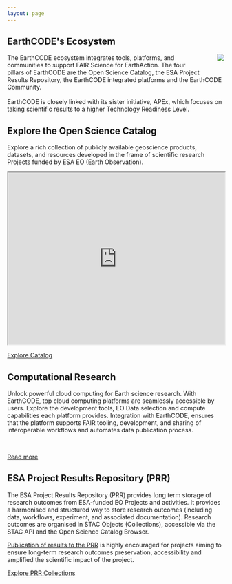 ```yaml
---
layout: page
---
```


<section class="blue hero">

# EarthCODE's Ecosystem

<p><img src="/img/EarthCODE_Ecosystem.png" style="float: right; margin: 0 0 2rem 2rem"/>The EarthCODE ecosystem integrates tools, platforms, and communities to support FAIR Science for EarthAction. The four pillars of EarthCODE are the Open Science Catalog, the ESA Project Results Repository, the EarthCODE integrated platforms and the EarthCODE Community.
<br />
<br />
EarthCODE is closely linked with its sister initiative, APEx, which focuses on taking scientific results to a higher Technology Readiness Level.
</p>
</section>
<section class="dark-grey">

## Explore the Open Science Catalog

Explore a rich collection of publicly available geoscience products, datasets, and resources developed in the frame of scientific research Projects funded by ESA EO (Earth Observation).

<p><iframe src="https://opensciencedata.esa.int/stac-browser/#/" style="width: 100%; height: 400px"></iframe></p>

<a class="VPButton cta" href="https://opensciencedata.esa.int" target="_blank">Explore Catalog</a>

</section>
<section class="white">

## Computational Research
Unlock powerful cloud computing for Earth science research. With EarthCODE, top cloud computing platforms are seamlessly accessible by users. Explore the development tools, EO Data selection and compute capabilities each platform provides. Integration with EarthCODE, ensures that the platform supports FAIR tooling, development, and sharing of interoperable workflows and automates data publication process.

<esa-cards>
  <esa-card
    icon="<img src='https://hub-brands.eox.at/eurodatacube/EDC_logo_blue.svg' height='40' style='max-width: 100%; object-fit: contain' />"
    tag="Platform"
    title="Euro Data Cube"
    description="One-stop-shop for browsing, analysis and processing of EO data, from source up to the final product. A combination of several services: harness the power of the data cube, access and analyse all the most important Earth Observation data in one application <br /><br /><img src='/img/jupyterlab.svg' height='40' style='max-width: 100%; object-fit: contain' />"
    link="https://eurodatacube.hub.eox.at"
    action="Access"
  ></esa-card>
  <esa-card
    icon="<img src='https://cockpit.hub.eox.at//storage/uploads/2022/04/25/626656b44601dpolartep.png' height='40' style='max-width: 100%; object-fit: contain' />"
    tag="Platform"
    title="Polar TEP"
    description="The Polar Thematic Exploitation Platform (Polar TEP) provides a complete working environment where users can access algorithms and data remotely, obtain computing resources and tools that they might not otherwise have, and avoid the need to download and manage large volumes of data. <br /><br /><img src='/img/jupyterlab.svg' height='40' style='max-width: 100%; object-fit: contain' />"
    link="https://polartep.hub.eox.at"
    action="Access"
  ></esa-card>
  <esa-card
    icon="<img src='https://hub-brands.eox.at/earthsystemdatalab/cube_text_logo_v3.png' height='40' style='max-width: 100%; object-fit: contain' />"
    tag="Platform"
    title="DeepESDL"
    description="Virtual laboratory providing data, tools, and computational resources to efficiently implement comprehensive processing workflows for Earth System data. <br /><br /><img src='/img/jupyterlab.svg' height='40' style='max-width: 100%; object-fit: contain' />"
    link="https://deep.earthsystemdatalab.net/"
    action="Access"
  ></esa-card>
  <esa-card
    icon="<img src='https://yt3.googleusercontent.com/PCLRPUD26yLJ36YDuxzAQoI6qcquvOaJGbvEashY30eQzFp6rBRWALJFKIq3hwCJFn8shzDrBg=s160-c-k-c0x00ffffff-no-rj' height='40' style='max-width: 100%; object-fit: contain' />"
    tag="Platform"
    title="CDSE OpenEO"
    description="Standardised interfaces for easy access and processing of Earth observation data. With its versatile tools, you can effortlessly create new workflows or integrate them into existing ones. Discover how to unleash the full potential of Earth observation data with minimal code and maximum efficiency. <br /><br /><img src='https://openeo.org/images/openeo_navbar_logo.png' height='40' style='max-width: 100%; object-fit: contain' />"
    link="https://dataspace.copernicus.eu/analyse/openeo"
    action="Access"
  ></esa-card>
  <esa-card
    tag="Sponsorship"
    title="Network of Resources"
    description="To cover the costs specific to each EarthCODE integrated platform, you can apply for Network of Resources (NoR) sponsorship. To learn more about eligibility criteria and requirements associated with NoR Sponsorship, please visit the NoR Sponsorship page."
    link="https://nor-discover.org/"
    action="Request"
  ></esa-card>
</esa-cards>

<br />

<a class="VPButton cta primary" href="/computational-research">Read more</a>
</section>
<section class="dark-grey">

## ESA Project Results Repository (PRR)

The ESA Project Results Repository (PRR) provides long term storage of research outcomes from ESA-funded EO Projects and activities. It provides a harmonised and structured way to store research outcomes (including data, workflows, experiment, and associated documentation). Research outcomes are organised in STAC Objects (Collections), accessible via the STAC API and the Open Science Catalog Browser.

<a href="https://esa-earthcode.github.io/tutorials/index-1/">Publication of results to the PRR</a> is highly encouraged for projects aiming to ensure long-term research outcomes preservation, accessibility and amplified the scientific impact of the project.

<a class="VPButton cta primary" href="https://eoresults.esa.int/browser/#/external/eoresults.esa.int/stac">Explore PRR Collections</a>

</section>
